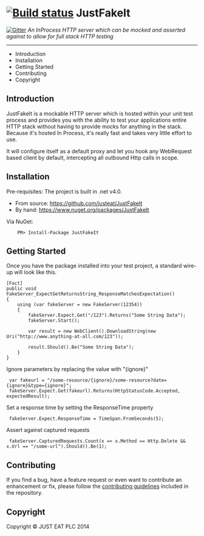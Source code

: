 [![Build status](https://ci.appveyor.com/api/projects/status/3c20wb6doej6wqv6?svg=true)](https://ci.appveyor.com/project/justeattech/justfakeit)
JustFakeIt
==========

[![Gitter](https://badges.gitter.im/Join%20Chat.svg)](https://gitter.im/justeat/JustFakeIt?utm_source=badge&utm_medium=badge&utm_campaign=pr-badge&utm_content=badge)
_An InProcess HTTP server which can be mocked and asserted against to allow for full stack HTTP testing_

---

* Introduction
* Installation
* Getting Started
* Contributing
* Copyright

## Introduction

JustFakeIt is a mockable HTTP server which is hosted within your unit test process and provides you with the ability to test your applications entire HTTP stack without having to provide mocks for anything in the stack. Because it's hosted In Process, it's really fast and takes very little effort to use.

It will configure itself as a default proxy and let you hook any WebRequest based client by default, intercepting all outbound Http calls in scope.

## Installation

Pre-requisites: The project is built in .net v4.0.

* From source: https://github.com/justeat/JustFakeIt
* By hand: https://www.nuget.org/packages/JustFakeIt

Via NuGet:

		PM> Install-Package JustFakeIt


## Getting Started

Once you have the package installed into your test project, a standard wire-up will look like this.

```
[Fact]
public void FakeServer_ExpectGetReturnsString_ResponseMatchesExpectation()
{    
    using (var fakeServer = new FakeServer(12354))
    {
        fakeServer.Expect.Get("/123").Returns("Some String Data");
        fakeServer.Start();

        var result = new WebClient().DownloadString(new Uri("http://www.anything-at-all.com/123"));

        result.Should().Be("Some String Data");
    }
}
```

Ignore parameters by replacing the value with "{ignore}"

```
 var fakeurl = "/some-resource/{ignore}/some-resource?date={ignore}&type={ignore}";
 fakeServer.Expect.Get(fakeurl).Returns(HttpStatusCode.Accepted, expectedResult);
```

Set a response time by setting the ResponseTime property

```
 fakeServer.Expect.ResponseTime = TimeSpan.FromSeconds(5);
```

Assert against captured requests

```
 fakeServer.CapturedRequests.Count(x => x.Method == Http.Delete && x.Url == "/some-url").Should().Be(1);
```

## Contributing

If you find a bug, have a feature request or even want to contribute an enhancement or fix, please follow the [contributing guidelines](CONTRIBUTING.md) included in the repository.


## Copyright

Copyright © JUST EAT PLC 2014

